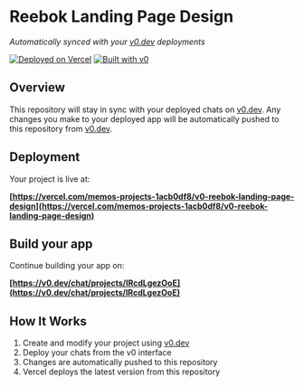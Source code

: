 # Reebok Landing Page Design

*Automatically synced with your [v0.dev](https://v0.dev) deployments*

[![Deployed on Vercel](https://img.shields.io/badge/Deployed%20on-Vercel-black?style=for-the-badge&logo=vercel)](https://vercel.com/memos-projects-1acb0df8/v0-reebok-landing-page-design)
[![Built with v0](https://img.shields.io/badge/Built%20with-v0.dev-black?style=for-the-badge)](https://v0.dev/chat/projects/IRcdLgezOoE)

## Overview

This repository will stay in sync with your deployed chats on [v0.dev](https://v0.dev).
Any changes you make to your deployed app will be automatically pushed to this repository from [v0.dev](https://v0.dev).

## Deployment

Your project is live at:

**[https://vercel.com/memos-projects-1acb0df8/v0-reebok-landing-page-design](https://vercel.com/memos-projects-1acb0df8/v0-reebok-landing-page-design)**

## Build your app

Continue building your app on:

**[https://v0.dev/chat/projects/IRcdLgezOoE](https://v0.dev/chat/projects/IRcdLgezOoE)**

## How It Works

1. Create and modify your project using [v0.dev](https://v0.dev)
2. Deploy your chats from the v0 interface
3. Changes are automatically pushed to this repository
4. Vercel deploys the latest version from this repository